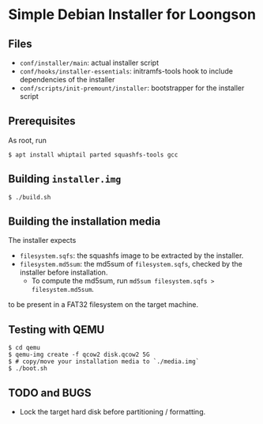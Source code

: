 # Simple Debian Installer for Loongson

## Files

* `conf/installer/main`: actual installer script
* `conf/hooks/installer-essentials`: initramfs-tools hook to include dependencies of the installer
* `conf/scripts/init-premount/installer`: bootstrapper for the installer script

## Prerequisites

As root, run

```
$ apt install whiptail parted squashfs-tools gcc
```

## Building `installer.img`

```
$ ./build.sh
```

## Building the installation media

The installer expects

* `filesystem.sqfs`: the squashfs image to be extracted by the installer. 
* `filesystem.md5sum`: the md5sum of `filesystem.sqfs`, checked by the installer before installation.
  * To compute the md5sum, run `md5sum filesystem.sqfs > filesystem.md5sum`.

to be present in a FAT32 filesystem on the target machine.

## Testing with QEMU

```
$ cd qemu
$ qemu-img create -f qcow2 disk.qcow2 5G
$ # copy/move your installation media to `./media.img`
$ ./boot.sh
```

## TODO and BUGS

* Lock the target hard disk before partitioning / formatting.
